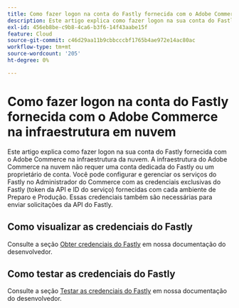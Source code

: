 ```yaml
---
title: Como fazer logon na conta do Fastly fornecida com o Adobe Commerce na infraestrutura em nuvem
description: Este artigo explica como fazer logon na sua conta do Fastly fornecida com o Adobe Commerce na infraestrutura da nuvem. A infraestrutura do Adobe Commerce na nuvem não requer uma conta dedicada do Fastly ou um proprietário de conta. Você pode configurar e gerenciar os serviços do Fastly no Administrador do Commerce com as credenciais exclusivas do Fastly (token da API e ID do serviço) fornecidas com cada ambiente de Preparo e Produção. Essas credenciais também são necessárias para enviar solicitações da API do Fastly.
exl-id: 456eb8be-c9b8-4ca6-b3f6-14f43aabe15f
feature: Cloud
source-git-commit: c46d29aa11b9cbbcccbf1765b4ae972e14ac80ac
workflow-type: tm+mt
source-wordcount: '205'
ht-degree: 0%

---
```


# Como fazer logon na conta do Fastly fornecida com o Adobe Commerce na infraestrutura em nuvem

Este artigo explica como fazer logon na sua conta do Fastly fornecida com o Adobe Commerce na infraestrutura da nuvem. A infraestrutura do Adobe Commerce na nuvem não requer uma conta dedicada do Fastly ou um proprietário de conta. Você pode configurar e gerenciar os serviços do Fastly no Administrador do Commerce com as credenciais exclusivas do Fastly (token da API e ID do serviço) fornecidas com cada ambiente de Preparo e Produção. Essas credenciais também são necessárias para enviar solicitações da API do Fastly.

## Como visualizar as credenciais do Fastly

Consulte a seção [Obter credenciais do Fastly](https://experienceleague.adobe.com/pt-br/docs/commerce-cloud-service/user-guide/cdn/setup-fastly/fastly-configuration#cloud-fastly-creds) em nossa documentação do desenvolvedor.

## Como testar as credenciais do Fastly

Consulte a seção [Testar as credenciais do Fastly](https://experienceleague.adobe.com/pt-br/docs/commerce-cloud-service/user-guide/cdn/setup-fastly/fastly-configuration#test-the-fastly-credentials) em nossa documentação do desenvolvedor.

